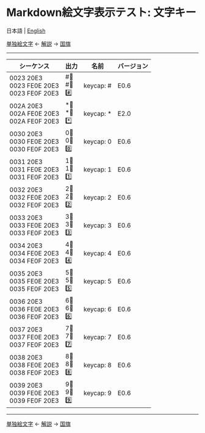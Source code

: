 # Markdown絵文字表示テスト: 文字キー

日本語 | [English](../en/keycaps.md)

[単独絵文字](basic-emojis.md) ← [解説](../README.ja.md#文字キー) → [国旗](flags.md)

----------------------------------------

| シーケンス | 出力 | 名前 | バージョン |
| - | - | - | - |
| <span id="0023-20E3">0023 20E3</span><br><span id="0023-FE0E-20E3">0023 FE0E 20E3</span><br><span id="0023-FE0F-20E3">0023 FE0F 20E3</span> | #⃣<br>#︎⃣<br>#️⃣ | keycap: # | E0.6 |
| <span id="002A-20E3">002A 20E3</span><br><span id="002A-FE0E-20E3">002A FE0E 20E3</span><br><span id="002A-FE0F-20E3">002A FE0F 20E3</span> | *⃣<br>*︎⃣<br>*️⃣ | keycap: * | E2.0 |
| <span id="0030-20E3">0030 20E3</span><br><span id="0030-FE0E-20E3">0030 FE0E 20E3</span><br><span id="0030-FE0F-20E3">0030 FE0F 20E3</span> | 0⃣<br>0︎⃣<br>0️⃣ | keycap: 0 | E0.6 |
| <span id="0031-20E3">0031 20E3</span><br><span id="0031-FE0E-20E3">0031 FE0E 20E3</span><br><span id="0031-FE0F-20E3">0031 FE0F 20E3</span> | 1⃣<br>1︎⃣<br>1️⃣ | keycap: 1 | E0.6 |
| <span id="0032-20E3">0032 20E3</span><br><span id="0032-FE0E-20E3">0032 FE0E 20E3</span><br><span id="0032-FE0F-20E3">0032 FE0F 20E3</span> | 2⃣<br>2︎⃣<br>2️⃣ | keycap: 2 | E0.6 |
| <span id="0033-20E3">0033 20E3</span><br><span id="0033-FE0E-20E3">0033 FE0E 20E3</span><br><span id="0033-FE0F-20E3">0033 FE0F 20E3</span> | 3⃣<br>3︎⃣<br>3️⃣ | keycap: 3 | E0.6 |
| <span id="0034-20E3">0034 20E3</span><br><span id="0034-FE0E-20E3">0034 FE0E 20E3</span><br><span id="0034-FE0F-20E3">0034 FE0F 20E3</span> | 4⃣<br>4︎⃣<br>4️⃣ | keycap: 4 | E0.6 |
| <span id="0035-20E3">0035 20E3</span><br><span id="0035-FE0E-20E3">0035 FE0E 20E3</span><br><span id="0035-FE0F-20E3">0035 FE0F 20E3</span> | 5⃣<br>5︎⃣<br>5️⃣ | keycap: 5 | E0.6 |
| <span id="0036-20E3">0036 20E3</span><br><span id="0036-FE0E-20E3">0036 FE0E 20E3</span><br><span id="0036-FE0F-20E3">0036 FE0F 20E3</span> | 6⃣<br>6︎⃣<br>6️⃣ | keycap: 6 | E0.6 |
| <span id="0037-20E3">0037 20E3</span><br><span id="0037-FE0E-20E3">0037 FE0E 20E3</span><br><span id="0037-FE0F-20E3">0037 FE0F 20E3</span> | 7⃣<br>7︎⃣<br>7️⃣ | keycap: 7 | E0.6 |
| <span id="0038-20E3">0038 20E3</span><br><span id="0038-FE0E-20E3">0038 FE0E 20E3</span><br><span id="0038-FE0F-20E3">0038 FE0F 20E3</span> | 8⃣<br>8︎⃣<br>8️⃣ | keycap: 8 | E0.6 |
| <span id="0039-20E3">0039 20E3</span><br><span id="0039-FE0E-20E3">0039 FE0E 20E3</span><br><span id="0039-FE0F-20E3">0039 FE0F 20E3</span> | 9⃣<br>9︎⃣<br>9️⃣ | keycap: 9 | E0.6 |

----------------------------------------

[単独絵文字](basic-emojis.md) ← [解説](../README.ja.md#文字キー) → [国旗](flags.md)
